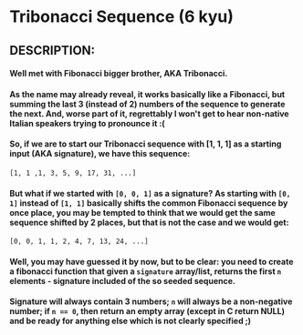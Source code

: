 # Tribonacci Sequence (6 kyu)

## DESCRIPTION:

#### Well met with Fibonacci bigger brother, AKA Tribonacci.

#### As the name may already reveal, it works basically like a Fibonacci, but summing the last 3 (instead of 2) numbers of the sequence to generate the next. And, worse part of it, regrettably I won't get to hear non-native Italian speakers trying to pronounce it :(

#### So, if we are to start our Tribonacci sequence with [1, 1, 1] as a starting input (AKA signature), we have this sequence:

`[1, 1 ,1, 3, 5, 9, 17, 31, ...]`
#### But what if we started with `[0, 0, 1]` as a signature? As starting with `[0, 1]` instead of `[1, 1]` basically shifts the common Fibonacci sequence by once place, you may be tempted to think that we would get the same sequence shifted by 2 places, but that is not the case and we would get:

`[0, 0, 1, 1, 2, 4, 7, 13, 24, ...]`
#### Well, you may have guessed it by now, but to be clear: you need to create a fibonacci function that given a `signature` array/list, returns the first `n` elements - signature included of the so seeded sequence.

#### Signature will always contain 3 numbers; `n` will always be a non-negative number; if `n == 0`, then return an empty array (except in C return NULL) and be ready for anything else which is not clearly specified ;)
